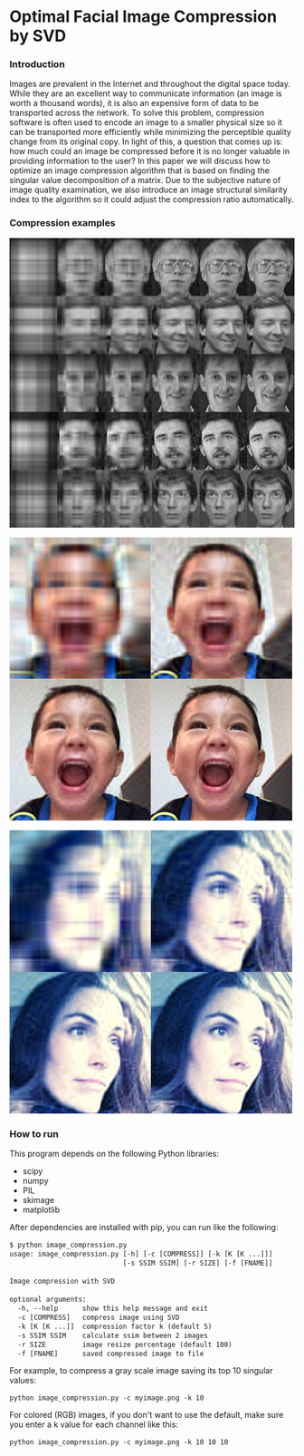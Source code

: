 Optimal Facial Image Compression by SVD
======

### Introduction
Images are prevalent in the Internet and throughout the digital space today. While they are an excellent way to communicate information (an image is worth a thousand words), it is also an expensive form of data to be transported across the network. To solve this problem, compression software is often used to encode an image to a smaller physical size so it can be transported more efficiently while minimizing the perceptible quality change from its original copy. In light of this, a question that comes up is: how much could an image be compressed before it is no longer valuable in providing information to the user? In this paper we will discuss how to optimize an image compression algorithm that is based on finding the singular value decomposition of a matrix. Due to the subjective nature of image quality examination, we also introduce an image structural similarity index to the algorithm so it could adjust the compression ratio automatically.

### Compression examples

![example1](images/ex1.png)

![example2](images/ex2.png)

![example3](images/ex3.png)

### How to run
This program depends on the following Python libraries:
* scipy
* numpy
* PIL
* skimage
* matplotlib

After dependencies are installed with pip, you can run like the following:
```
$ python image_compression.py
usage: image_compression.py [-h] [-c [COMPRESS]] [-k [K [K ...]]]
                            [-s SSIM SSIM] [-r SIZE] [-f [FNAME]]

Image compression with SVD

optional arguments:
  -h, --help      show this help message and exit
  -c [COMPRESS]   compress image using SVD
  -k [K [K ...]]  compression factor k (default 5)
  -s SSIM SSIM    calculate ssim between 2 images
  -r SIZE         image resize percentage (default 100)
  -f [FNAME]      saved compressed image to file
```

For example, to compress a gray scale image saving its top 10 singular values:
```
python image_compression.py -c myimage.png -k 10
```

For colored (RGB) images, if you don't want to use the default, make sure you enter a k value for each channel like this:
```
python image_compression.py -c myimage.png -k 10 10 10
```


